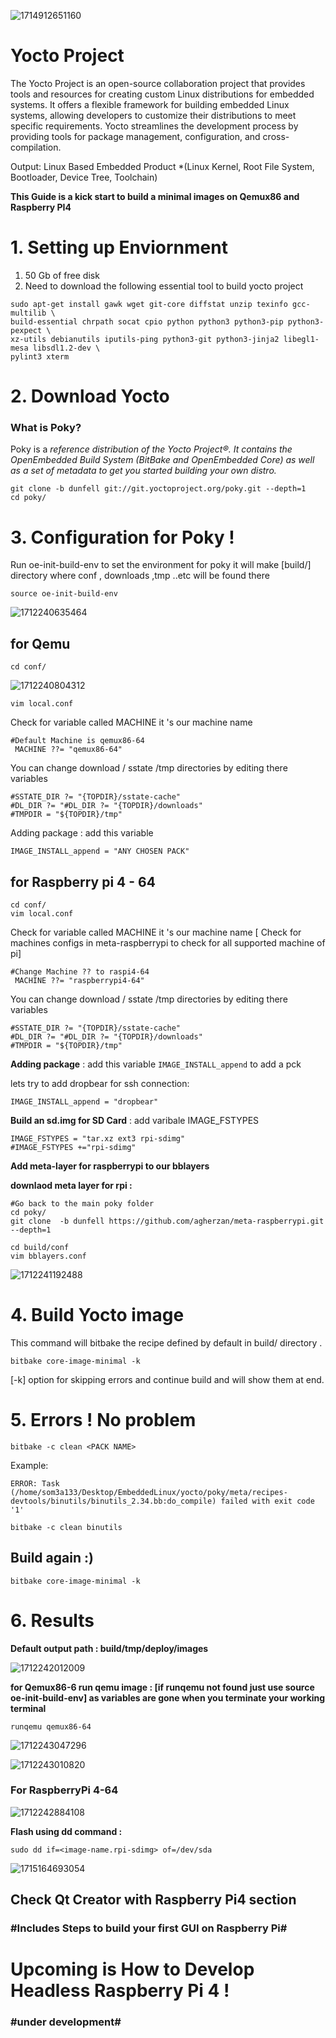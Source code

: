 ![1714912651160](image/README/1714912651160.png)

# Yocto Project

The Yocto Project is an open-source collaboration project that provides tools and resources for creating custom Linux distributions for embedded systems. It offers a flexible framework for building embedded Linux systems, allowing developers to customize their distributions to meet specific requirements. Yocto streamlines the development process by providing tools for package management, configuration, and cross-compilation.

Output: Linux Based Embedded Product
*(Linux Kernel, Root File System, Bootloader, Device Tree, Toolchain)

**This Guide is a kick start to build a minimal images on Qemux86 and Raspberry PI4**

# 1. Setting up Enviornment

1. 50 Gb of free disk
2. Need to download the following essential tool to build yocto project

```shell
sudo apt-get install gawk wget git-core diffstat unzip texinfo gcc-multilib \
build-essential chrpath socat cpio python python3 python3-pip python3-pexpect \
xz-utils debianutils iputils-ping python3-git python3-jinja2 libegl1-mesa libsdl1.2-dev \
pylint3 xterm
```

# 2. Download Yocto

### What is Poky?

Poky is a *reference distribution of the Yocto Project®. It contains the OpenEmbedded Build System (BitBake and OpenEmbedded Core) as well as a set of metadata to get you started building your own distro.*

```
git clone -b dunfell git://git.yoctoproject.org/poky.git --depth=1
cd poky/
```

# 3. Configuration for Poky !

Run oe-init-build-env to set the environment for poky it will make [build/] directory where conf , downloads ,tmp ..etc will be found there

```
source oe-init-build-env
```

![1712240635464](image/READEME/1712240635464.png)

## for Qemu

```
cd conf/
```

![1712240804312](image/READEME/1712240804312.png)

```
vim local.conf
```

Check for variable called MACHINE  it 's our machine name

```
#Default Machine is qemux86-64
 MACHINE ??= "qemux86-64"
```

You can change download / sstate /tmp directories by editing there variables

```
#SSTATE_DIR ?= "{TOPDIR}/sstate-cache"
#DL_DIR ?= "#DL_DIR ?= "{TOPDIR}/downloads"
#TMPDIR = "${TOPDIR}/tmp"
```

Adding package : add this variable

```
IMAGE_INSTALL_append = "ANY CHOSEN PACK" 
```

## for Raspberry pi 4 - 64

```
cd conf/
vim local.conf
```

Check for variable called MACHINE  it 's our machine name [ Check for machines configs in meta-raspberrypi to check for all supported machine of pi]

```
#Change Machine ?? to raspi4-64
 MACHINE ??= "raspberrypi4-64"
```

You can change download / sstate /tmp directories by editing there variables

```
#SSTATE_DIR ?= "{TOPDIR}/sstate-cache"
#DL_DIR ?= "#DL_DIR ?= "{TOPDIR}/downloads"
#TMPDIR = "${TOPDIR}/tmp"
```

**Adding package** : add this variable `IMAGE_INSTALL_append`  to add a pck

lets try to add dropbear for ssh connection:

```
IMAGE_INSTALL_append = "dropbear" 
```

**Build an sd.img for SD Card** : add varibale IMAGE_FSTYPES

```
IMAGE_FSTYPES = "tar.xz ext3 rpi-sdimg"
#IMAGE_FSTYPES +="rpi-sdimg"
```

**Add meta-layer for raspberrypi to our bblayers**

**downlaod meta layer for rpi :**

```
#Go back to the main poky folder
cd poky/
git clone  -b dunfell https://github.com/agherzan/meta-raspberrypi.git --depth=1
```

```
cd build/conf
vim bblayers.conf
```

![1712241192488](image/READEME/1712241192488.png)

# 4. Build Yocto image

This command will bitbake the recipe defined by default in build/ directory .

```
bitbake core-image-minimal -k 
```

[-k] option for skipping errors and continue build and will show them at end.

# 5. Errors ! No problem

```
bitbake -c clean <PACK NAME>
```

Example:

```
ERROR: Task (/home/som3a133/Desktop/EmbeddedLinux/yocto/poky/meta/recipes-devtools/binutils/binutils_2.34.bb:do_compile) failed with exit code '1'
```

```
bitbake -c clean binutils
```

## Build again :)

```
bitbake core-image-minimal -k 
```

# 6. Results

**Default output path : build/tmp/deploy/images**

![1712242012009](image/READEME/1712242012009.png)

**for Qemux86-6 run qemu image : [if runqemu not found just use source oe-init-build-env] as variables are gone when you terminate your working terminal**

```
runqemu qemux86-64
```

![1712243047296](image/READEME/1712243047296.png)

![1712243010820](image/READEME/1712243010820.png)

### **For RaspberryPi 4-64**

![1712242884108](image/READEME/1712242884108.png)

**Flash using dd command :**

```
sudo dd if=<image-name.rpi-sdimg> of=/dev/sda
```

![1715164693054](image/README/1715164693054.png)

## Check Qt Creator with Raspberry Pi4 section

### #Includes Steps to build your first GUI on Raspberry Pi#


# **Upcoming is How to Develop Headless Raspberry Pi 4 !**

### #under development#
